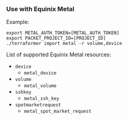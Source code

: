 ### Use with Equinix Metal

Example:

```
export METAL_AUTH_TOKEN=[METAL_AUTH_TOKEN]
export PACKET_PROJECT_ID=[PROJECT_ID]
./terraformer import metal -r volume,device
```

List of supported Equinix Metal resources:

- `device`
  - `metal_device`
- `volume`
  - `metal_volume`
- `sshkey`
  - `metal_ssh_key`
- `spotmarketrequest`
  - `metal_spot_market_request`
